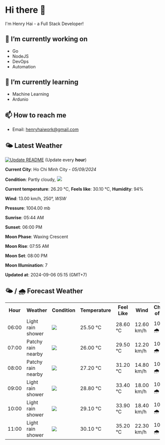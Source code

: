 # Hi there 👋

I'm Henry Hai - a Full Stack Developer!

## 🔭 I’m currently working on

- Go
- NodeJS
- DevOps
- Automation

## 🌱 I’m currently learning

- Machine Learning
- Ardunio

## 📫 How to reach me

- Email: <henryhaiwork@gmail.com>

## 🌤️ Latest Weather
[![Update README](https://github.com/henry0hai/henry0hai/actions/workflows/udpateReadme.yml/badge.svg)](https://github.com/henry0hai/henry0hai/actions/workflows/udpateReadme.yml)
(Update every **hour**)
<!-- CURRENT_WEATHER:START -->
**Current City**: Ho Chi Minh City - *05/09/2024*

**Condition**: Partly cloudy, <img src="https://cdn.weatherapi.com/weather/64x64/night/116.png"/>

**Current temperature**: 26.20 °C, **Feels like**: 30.10 °C, **Humidity**: 94%

**Wind**: 13.00 km/h, 250°, *WSW*

**Pressure**: 1004.00 mb

**Sunrise**: 05:44 AM

**Sunset**: 06:00 PM

**Moon Phase**: Waxing Crescent

**Moon Rise**: 07:55 AM

**Moon Set**: 08:00 PM

**Moon Illumination**: 7

**Updated at**: 2024-09-06 05:15 (GMT+7)<!-- CURRENT_WEATHER:END -->

## 🌤️ / 🌧️ Forecast Weather
<!-- FORECAST_WEATHER:START -->
<table>
		<tr>
			<th>Hour</th>
			<th>Weather</th>
			<th>Condition</th>
			<th>Temperature</th>
			<th>Feel Like</th>
			<th>Wind</th>
			<th>Chance of Rain</th>
		</tr>
				<tr>
					<td>06:00</td>
					<td>Light rain shower</td>
					<td><img src='https://cdn.weatherapi.com/weather/64x64/day/353.png'/></td>
					<td>25.50 °C</td>
					<td>28.60 °C</td>
					<td>12.60 km/h</td>
					<td>100 % 🌧️</td>
				</tr>
				<tr>
					<td>07:00</td>
					<td>Patchy rain nearby</td>
					<td><img src='https://cdn.weatherapi.com/weather/64x64/day/176.png'/></td>
					<td>26.00 °C</td>
					<td>29.50 °C</td>
					<td>12.20 km/h</td>
					<td>100 % 🌧️</td>
				</tr>
				<tr>
					<td>08:00</td>
					<td>Patchy rain nearby</td>
					<td><img src='https://cdn.weatherapi.com/weather/64x64/day/176.png'/></td>
					<td>27.20 °C</td>
					<td>31.20 °C</td>
					<td>14.80 km/h</td>
					<td>100 % 🌧️</td>
				</tr>
				<tr>
					<td>09:00</td>
					<td>Light rain shower</td>
					<td><img src='https://cdn.weatherapi.com/weather/64x64/day/353.png'/></td>
					<td>28.80 °C</td>
					<td>33.40 °C</td>
					<td>18.00 km/h</td>
					<td>100 % 🌧️</td>
				</tr>
				<tr>
					<td>10:00</td>
					<td>Light rain shower</td>
					<td><img src='https://cdn.weatherapi.com/weather/64x64/day/353.png'/></td>
					<td>29.10 °C</td>
					<td>33.90 °C</td>
					<td>18.40 km/h</td>
					<td>100 % 🌧️</td>
				</tr>
				<tr>
					<td>11:00</td>
					<td>Light rain shower</td>
					<td><img src='https://cdn.weatherapi.com/weather/64x64/day/353.png'/></td>
					<td>30.10 °C</td>
					<td>35.20 °C</td>
					<td>22.30 km/h</td>
					<td>100 % 🌧️</td>
				</tr>
</table>
<!-- FORECAST_WEATHER:END -->
